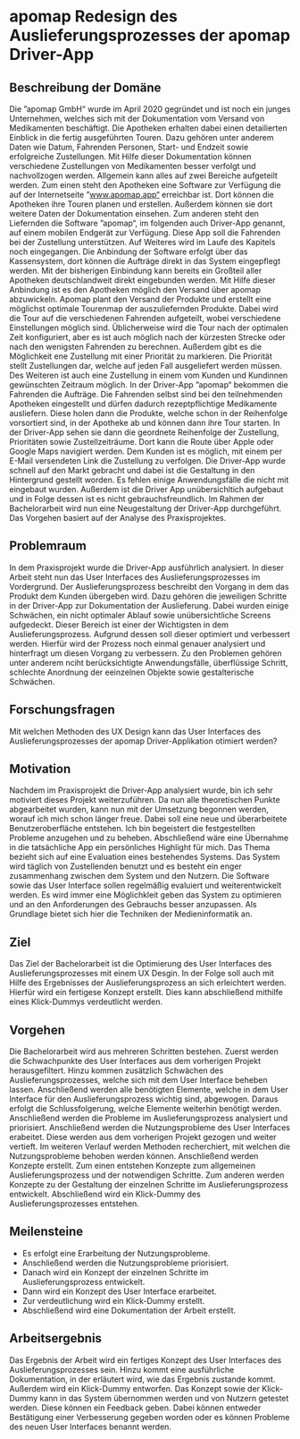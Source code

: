 # apomap Redesign des Auslieferungsprozesses der apomap Driver-App

## Beschreibung der Domäne

Die ”apomap GmbH“ wurde im April 2020 gegründet und ist noch ein junges Unternehmen, welches sich mit der Dokumentation vom Versand von Medikamenten beschäftigt. Die Apotheken erhalten dabei einen detailierten Einblick in die fertig ausgeführten Touren. Dazu gehören unter anderem Daten wie Datum, Fahrenden Personen, Start- und Endzeit sowie erfolgreiche Zustellungen. Mit Hilfe dieser Dokumentation können verschiedene Zustellungen von Medikamenten besser verfolgt und nachvollzogen werden.
Allgemein kann alles auf zwei Bereiche aufgeteilt werden. Zum einen steht den Apotheken eine Software zur Verfügung die auf der Internetseite ”www.apomap.app“ erreichbar ist. Dort können die Apotheken ihre Touren planen und erstellen. Außerdem können sie dort weitere Daten der Dokumentation einsehen.
Zum anderen steht den Liefernden die Software ”apomap“, im folgenden auch Driver-App genannt, auf einem mobilen Endgerät zur Verfügung. Diese App soll die Fahrenden bei der Zustellung unterstützen. Auf Weiteres wird im Laufe des Kapitels noch eingegangen.
Die Anbindung der Software erfolgt über das Kassensystem, dort können die Aufträge direkt in das System eingepflegt werden. Mit der bisherigen Einbindung kann bereits ein Großteil aller Apotheken deutschlandweit direkt eingebunden werden. Mit Hilfe dieser Anbindung ist es den Apotheken möglich den Versand über apomap abzuwickeln.
Apomap plant den Versand der Produkte und erstellt eine möglichst optimale Tourenmap der auszuliefernden Produkte. Dabei wird die Tour auf die verschiedenen Fahrenden aufgeteilt, wobei verschiedene Einstellungen möglich sind. Üblicherweise wird die Tour nach der optimalen Zeit konfiguriert, aber es ist auch möglich nach der kürzesten Strecke oder nach den wenigsten Fahrenden zu berechnen. Außerdem gibt es die Möglichkeit ene Zustellung mit einer Priorität zu markieren. Die Priorität stellt Zustellungen dar, welche auf jeden Fall ausgeliefert werden müssen. Des Weiteren ist auch eine Zustellung in einem vom Kunden und Kundinnen gewünschten Zeitraum möglich.
In der Driver-App ”apomap“ bekommen die Fahrenden die Aufträge. Die Fahrenden selbst sind bei den teilnehmenden Apotheken eingestellt und dürfen dadurch rezeptpflichtige Medikamente ausliefern. Diese holen dann die Produkte, welche schon in der Reihenfolge vorsortiert sind, in der Apotheke ab und können dann ihre Tour starten. In der Driver-App sehen sie dann die geordnete Reihenfolge der Zustellung, Prioritäten sowie Zustellzeiträume. Dort kann die Route über Apple oder Google Maps navigiert werden.
Dem Kunden ist es möglich, mit einem per E-Mail versendeten Link die Zustellung zu verfolgen.
Die Driver-App wurde schnell auf den Markt gebracht und dabei ist die Gestaltung in den Hintergrund gestellt worden. Es fehlen einige Anwendungsfälle die nicht mit eingebaut wurden. Außerdem ist die Driver App unübersichltich aufgebaut und in Folge dessen ist es nicht gebrauchsfreundlich.
Im Rahmen der Bachelorarbeit wird nun eine Neugestaltung der Driver-App durchgeführt. Das Vorgehen basiert auf der Analyse des Praxisprojektes.

## Problemraum
In dem Praxisprojekt wurde die Driver-App ausführlich analysiert. In dieser Arbeit steht nun das User Interfaces des Auslieferungsprozesses im Vordergrund. Der Auslieferungsprozess beschreibt den Vorgang in dem das Produkt dem Kunden übergeben wird. Dazu gehören die jeweiligen Schritte in der Driver-App zur Dokumentation der Auslieferung. Dabei wurden einige Schwächen, ein nicht optimaler Ablauf sowie unübersichtliche Screens aufgedeckt. Dieser Bereich ist einer der Wichtigsten in dem Auslieferungsprozess. Aufgrund dessen soll dieser optimiert und verbessert werden. Hierfür wird der Prozess noch einmal genauer analysiert und hinterfragt um diesen Vorgang zu verbessern. Zu den Problemen gehören unter anderem nciht berücksichtigte Anwendungsfälle, überflüssige Schritt, schlechte Anordnung der eeinzelnen Objekte sowie gestalterische Schwächen.

## Forschungsfragen

Mit welchen Methoden des UX Design kann das User Interfaces des Auslieferungsprozesses der apomap Driver-Applikation otimiert werden?

## Motivation

Nachdem im Praxisprojekt die Driver-App analysiert wurde, bin ich sehr motiviert dieses Projekt weiterzuführen. Da nun alle theoretischen Punkte abgearbeitet wurden, kann nun mit der Umsetzung begonnen werden, worauf ich mich schon länger freue. Dabei soll eine neue und überarbeitete Benutzeroberfläche entstehen. Ich bin begeistert die festgestellten Probleme anzugehen und zu beheben. Abschließend wäre eine Übernahme in die tatsächliche App ein persönliches Highlight für mich. Das Thema bezieht sich auf eine Evaluation eines bestehendes Systems. Das System wird täglich von Zustellenden benutzt und es besteht ein enger zusammenhang zwischen dem System und den Nutzern. Die Software sowie das User Interface sollen regelmäßig evaluiert und weiterentwickelt werden. Es wird immer eine Möglichkleit geben das System zu optimieren und an den Anforderungen des Gebrauchs besser anzupassen. Als Grundlage bietet sich hier die Techniken der Medieninformatik an. 


## Ziel

Das Ziel der Bachelorarbeit ist die Optimierung des User Interfaces des Auslieferungsprozesses mit einem UX Desgin. In der Folge soll auch mit Hilfe des Ergebnisses der Auslieferungsprozess an sich erleichtert werden. Hierfür wird ein fertigese Konzept erstellt. Dies kann abschließend mithilfe eines Klick-Dummys verdeutlicht werden.


## Vorgehen

Die Bachelorarbeit wird aus mehreren Schritten bestehen.
Zuerst werden die Schwachpunkte des User Interfaces aus dem vorherigen Projekt herausgefiltert. Hinzu kommen zusätzlich Schwächen des Auslieferungsprozesses, welche sich mit dem User Interface beheben lassen. Anschließend werden alle benötigten Elemente, welche in dem User Interface für den Auslieferungsprozess wichtig sind, abgewogen. Daraus erfolgt die Schlussfolgerung, welche Elemente weiterhin benötigt werden. Anschließend werden die Probleme im Auslieferungsprozess analysiert und priorisiert.
Anschließend werden die Nutzungsprobleme des User Interfaces erabeitet. Diese werden aus dem vorherigen Projekt gezogen und weiter vertieft. Im weiteren Verlauf werden Methoden recherchiert, mit welchen die Nutzungsprobleme behoben werden können. Anschließend werden Konzepte erstellt. Zum einen entstehen Konzepte zum allgemeinen Auslieferungsprozess und der notwendigen Schritte. Zum anderen werden Konzepte zu der Gestaltung der einzelnen Schritte im Auslieferungsprozess entwickelt. Abschließend wird ein Klick-Dummy des Auslieferungsprozesses entstehen.



## Meilensteine

- Es erfolgt eine Erarbeitung der Nutzungsprobleme.
- Anschließend werden die Nutzungsprobleme priorisiert.
- Danach wird ein Konzept der einzelnen Schritte im Auslieferungsprozess entwickelt.
- Dann wird ein Konzept des User Interface erarbeitet. 
- Zur verdeutlichung wird ein Klick-Dummy erstellt.
- Abschließend wird eine Dokumentation der Arbeit erstellt.

## Arbeitsergebnis

Das Ergebnis der Arbeit wird ein fertiges Konzept des User Interfaces des Auslieferungsprozesses sein. Hinzu kommt eine ausführliche Dokumentation, in der erläutert wird, wie das Ergebnis zustande kommt. Außerdem wird ein Klick-Dummy entworfen. Das Konzept sowie der Klick-Dummy kann in das System übernommen werden und von Nutzern getestet werden. Diese können ein Feedback geben. Dabei können entweder Bestätigung einer Verbesserung gegeben worden oder es können Probleme des neuen User Interfaces benannt werden. 